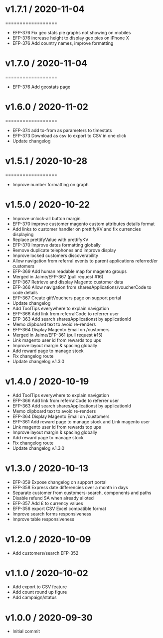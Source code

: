 
# v1.7.1 / 2020-11-04
==================

  * EFP-376 Fix geo stats pie graphs not showing on mobiles
  * EFP-376 increase height to display geo pies on iPhone X
  * EFP-376 Add country names, improve formatting

# v1.7.0 / 2020-11-04
==================
  * EFP-376 Add geostats page

# v1.6.0 / 2020-11-02
==================

  * EFP-374 add to-from as parameters to timestats
  * EFP-373 Download as csv to export to CSV in one click
  * Update changelog

# v1.5.1 / 2020-10-28
==================
- Improve number formatting on graph

# v1.5.0 / 2020-10-22

- Improve unlock-all button margin
- EFP-370 improve customer magento custom attributes details format
- Add links to customer handler on prettifyKV and fix currencies displaying
- Replace prettifyValue with prettifyKV
- EFP-370 Improve dates formatting globally
- Remove duplicate telephones and improve display
- Improve locked customers discoverability
- Allow navigation from referral events to parent applications referred/er customers
- EFP-369 Add human readable map for magento groups
- Merged in Jaime/EFP-367 (pull request #16)
- EFP-367 Retrieve and display Magento customer data
- EFP-366 Allow navigation from sharesApplications/voucherCode to code details
- EFP-367 Create giftVouchers page on support portal
- Update changelog
- Add ToolTips everywhere to explain navigation
- EFP-366 Add link from referralCode to referrer user
- EFP-363 Add search sharesApplicationst by applicationId
- Memo clipboard text to avoid re-renders
- EFP-364 Display Magento Email on /customers
- Merged in Jaime/EFP-361 (pull request #15)
- Link magento user id from rewards top ups
- Improve layout margin & spacing globally
- Add reward page to manage stock
- Fix changelog route
- Update changelog v.1.3.0

# v1.4.0 / 2020-10-19

- Add ToolTips everywhere to explain navigation
- EFP-366 Add link from referralCode to referrer user
- EFP-363 Add search sharesApplicationst by applicationId
- Memo clipboard text to avoid re-renders
- EFP-364 Display Magento Email on /customers
- EFP-361 Add reward page to manage stock and Link magento user
- Link magento user id from rewards top ups
- Improve layout margin & spacing globally
- Add reward page to manage stock
- Fix changelog route
- Update changelog v.1.3.0

# v1.3.0 / 2020-10-13

- EFP-359 Expose changelog on support portal
- EFP-358 Express date differencies over a month in days
- Separate customer from customers-search, components and paths
- Disable refund SA when already alloted
- EFP-357 Add £ to currency values
- EFP-356 export CSV Excel compatible format
- Improve search forms responsiveness
- Improve table responsiveness

# v1.2.0 / 2020-10-09

- Add customers/search EFP-352

# v1.1.0 / 2020-10-02

- Add export to CSV feature
- Add count round up figure
- Add campaign/status

# v1.0.0 / 2020-09-30

- Initial commit
